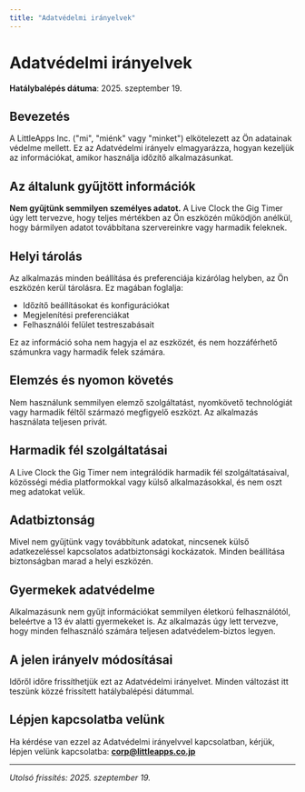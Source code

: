 ```yaml
---
title: "Adatvédelmi irányelvek"
---
```


# Adatvédelmi irányelvek

**Hatálybalépés dátuma**: 2025. szeptember 19.

## Bevezetés

A LittleApps Inc. ("mi", "miénk" vagy "minket") elkötelezett az Ön adatainak védelme mellett. Ez az Adatvédelmi irányelv elmagyarázza, hogyan kezeljük az információkat, amikor használja időzítő alkalmazásunkat.

## Az általunk gyűjtött információk

**Nem gyűjtünk semmilyen személyes adatot.** A Live Clock the Gig Timer úgy lett tervezve, hogy teljes mértékben az Ön eszközén működjön anélkül, hogy bármilyen adatot továbbítana szervereinkre vagy harmadik feleknek.

## Helyi tárolás

Az alkalmazás minden beállítása és preferenciája kizárólag helyben, az Ön eszközén kerül tárolásra. Ez magában foglalja:
- Időzítő beállításokat és konfigurációkat
- Megjelenítési preferenciákat
- Felhasználói felület testreszabásait

Ez az információ soha nem hagyja el az eszközét, és nem hozzáférhető számunkra vagy harmadik felek számára.

## Elemzés és nyomon követés

Nem használunk semmilyen elemző szolgáltatást, nyomkövető technológiát vagy harmadik féltől származó megfigyelő eszközt. Az alkalmazás használata teljesen privát.

## Harmadik fél szolgáltatásai

A Live Clock the Gig Timer nem integrálódik harmadik fél szolgáltatásaival, közösségi média platformokkal vagy külső alkalmazásokkal, és nem oszt meg adatokat velük.

## Adatbiztonság

Mivel nem gyűjtünk vagy továbbítunk adatokat, nincsenek külső adatkezeléssel kapcsolatos adatbiztonsági kockázatok. Minden beállítása biztonságban marad a helyi eszközén.

## Gyermekek adatvédelme

Alkalmazásunk nem gyűjt információkat semmilyen életkorú felhasználótól, beleértve a 13 év alatti gyermekeket is. Az alkalmazás úgy lett tervezve, hogy minden felhasználó számára teljesen adatvédelem-biztos legyen.

## A jelen irányelv módosításai

Időről időre frissíthetjük ezt az Adatvédelmi irányelvet. Minden változást itt teszünk közzé frissített hatálybalépési dátummal.

## Lépjen kapcsolatba velünk

Ha kérdése van ezzel az Adatvédelmi irányelvvel kapcsolatban, kérjük, lépjen velünk kapcsolatba:
**corp@littleapps.co.jp**

---

*Utolsó frissítés: 2025. szeptember 19.*